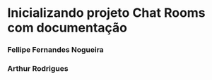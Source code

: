 # Inicializando projeto Chat Rooms com documentação

### Fellipe Fernandes Nogueira
### Arthur Rodrigues